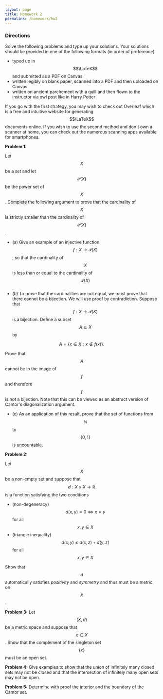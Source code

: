 ```yaml
---
layout: page
title: Homework 2
permalink: /homework/hw2
---
```


### Directions
Solve the following problems and type up your solutions.  Your solutions should be provided in one of the following formats (in order of preference)
* typed up in $$\LaTeX$$ and submitted as a PDF on Canvas
* written legibly on blank paper, scanned into a PDF and then uploaded on Canvas
* written on ancient parchement with a quill and then flown to the instructor via owl post like in Harry Potter

If you go with the first strategy, you may wish to check out Overleaf which is a free and intuitive website for generating $$\LaTeX$$ documents online.
If you wish to use the second method and don't own a scanner at home, you can check out the numerous scanning apps available for smartphones.

**Problem 1:** 

Let $$X$$ be a set and let $$\mathcal P(X)$$ be the power set of $$X$$.
Complete the following argument to prove that the cardinality of $$X$$ is strictly smaller than the cardinality of $$\mathcal P(X)$$.

* (a) Give an example of an injective function $$f: X\rightarrow\mathcal P(X)$$, so that the cardinality of $$X$$ is less than or equal to the cardinality of $$\mathcal P(X)$$.
* (b) To prove that the cardinalities are not equal, we must prove that there cannot be a bijection.  We will use proof by contradiction.  Suppose that $$f: X\rightarrow \mathcal P(X)$$ is a bijection.  Define a subset $$A\subseteq X$$ by

$$A = \{x\in X: x\notin f(x)\}.$$

Prove that $$A$$ cannot be in the image of $$f$$ and therefore $$f$$ is not a bijection.  Note that this can be viewed as an abstract version of Cantor's diagonalization argument.
* (c) As an application of this result, prove that the set of functions from $$\mathbb N$$ to $$\{0,1\}$$ is uncountable.

**Problem 2:**  

Let $$X$$ be a non-empty set and suppose that $$d: X\times X\rightarrow \mathbb R$$ is a function satisfying the two conditions

* (non-degeneracy) $$d(x,y) = 0\Leftrightarrow x = y$$ for all $$x,y\in X$$
* (triangle inequality) $$d(x,y) \leq d(x,z) + d(y,z)$$ for all $$x,y\in X$$

Show that $$d$$ automatically satisfies *positivity* and *symmetry* and thus must be a metric on $$X$$.

**Problem 3:** Let $$(X,d)$$ be a metric space and suppose that $$x\in X$$.  Show that the complement of the singleton set $$\{x\}$$ must be an open set.

**Problem 4:** Give examples to show that the union of infinitely many closed sets may not be closed and that the intersection of infinitely many open sets may not be open.

**Problem 5:** Determine with proof the interior and the boundary of the Cantor set.

